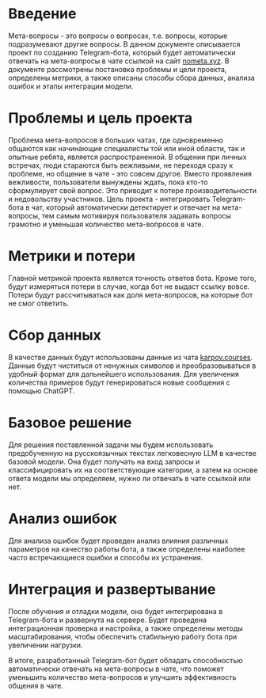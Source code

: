 # Введение
Мета-вопросы - это вопросы о вопросах, т.е. вопросы, которые подразумевают другие вопросы. В данном документе описывается проект по созданию Telegram-бота, который будет автоматически отвечать на мета-вопросы в чате ссылкой на сайт [nometa.xyz](https://nometa.xyz/). В документе рассмотрены постановка проблемы и цели проекта, определены метрики, а также описаны способы сбора данных, анализа ошибок и этапы интеграции модели.
# Проблемы и цель проекта
Проблема мета-вопросов в больших чатах, где одновременно общаются как начинающие специалисты той или иной области, так и опытные ребята, является распространенной. В общении при личных встречах, люди стараются быть вежливыми, не переходя сразу к проблеме, но общение в чате - это совсем другое. Вместо проявления вежливости, пользователи вынуждены ждать, пока кто-то сформулирует свой вопрос. Это приводит к потере производительности и недовольству участников. Цель проекта - интегрировать Telegram-бота в чат, который автоматически детектирует и отвечает на мета-вопросы, тем самым мотивируя пользователя задавать вопросы грамотно и уменьшая количество мета-вопросов в чате.
# Метрики и потери
Главной метрикой проекта является точность ответов бота. Кроме того, будут измеряться потери в случае, когда бот не выдаст ссылку вовсе. Потери будут рассчитываться как доля мета-вопросов, на которые бот не смог ответить.

# Сбор данных
В качестве данных будут использованы данные из чата [karpov.courses](https://t.me/karpovcourseschat). Данные будут чиститься от ненужных символов и преобразовываться в удобный формат для дальнейшего использования. Для увеличения количества примеров будут генерироваться новые сообщения с помощью ChatGPT.

# Базовое решение
Для решения поставленной задачи мы будем использовать предобученную на русскоязычных текстах легковесную LLM в качестве базовой модели. Она будет получать на вход запросы и классифицировать их на соответствующие категории, а затем на основе ответа модели мы определяем, нужно ли отвечать в чате ссылкой или нет.

# Анализ ошибок
Для анализа ошибок будет проведен анализ влияния различных параметров на качество работы бота, а также определены наиболее часто встречающиеся ошибки и способы их устранения.

# Интеграция и развертывание
После обучения и отладки модели, она будет интегрирована в Telegram-бота и развернута на сервере. Будет проведена интеграционная проверка и настройка, а также определены методы масштабирования, чтобы обеспечить стабильную работу бота при увеличении нагрузки.

В итоге, разработанный Telegram-бот будет обладать способностью автоматически отвечать на мета-вопросы в чате, что поможет уменьшить количество мета-вопросов и улучшить эффективность общения в чате.
